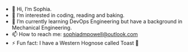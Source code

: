 - 👋 Hi, I’m Sophia.
- 👀 I’m interested in coding, reading and baking.
- 🌱 I’m currently learning DevOps Engineering but have a background in Mechanical Engineering.
- 📫 How to reach me: sophiadmpowell@outlook.com
- ⚡ Fun fact: I have a Western Hognose called Toast 🐍
  
<!---
- 💞️ I’m looking to collaborate on ...
- 😄 Pronouns: ...
SophiaPowell-Morris/SophiaPowell-Morris is a ✨ special ✨ repository because its `README.md` (this file) appears on your GitHub profile.
You can click the Preview link to take a look at your changes.
--->
